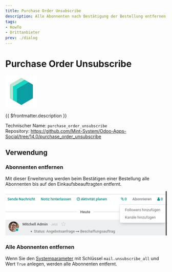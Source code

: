 ```yaml
---
title: Purchase Order Unsubscribe
description: Alle Abonnenten nach Bestätigung der Bestellung entfernen.
tags:
- HowTo
- Drittanbieter
prev: ./dialog
---
```

# Purchase Order Unsubscribe
![icon_oms_box](attachments/icons_odoo_mint_system.png)

{{ $frontmatter.description }}
 
Technischer Name: `purchase_order_unsubscribe`\
Repository: <https://github.com/Mint-System/Odoo-Apps-Social/tree/14.0/purchase_order_unsubscribe>

## Verwendung

### Abonnenten entfernen

Mit dieser Erweiterung werden beim Bestätigen einer Bestellung alle Abonnenten bis auf den Einkaufsbeauftragten entfernt.

![](attachments/Purchase%20Order%20Unsubscribe.png)

### Alle Abonnenten entfernen

Wenn Sie den [Systemparameter](Development.md#Systemparameter%20anlegen) mit Schlüssel `mail.unsubscribe_all` und Wert `True` anlegen, werden alle Abonnenten entfernt.